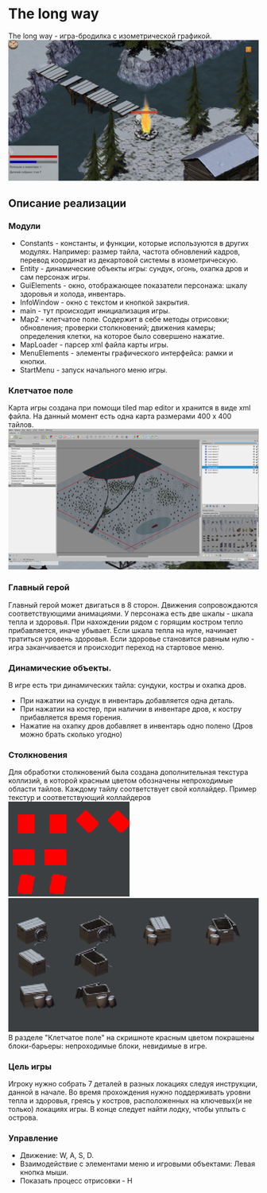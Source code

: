 # The long way

The long way - игра-бродилка с изометрической графикой.
![Скриншот из игры](data/screenshots/screenshot1.png "Скриншот из игры")


## Описание реализации

### Модули
 - Constants - константы, и функции, которые используются в других модулях. Например: размер тайла, частота обновлений кадров, перевод координат из декартовой системы в изометрическую.
 - Entity - динамические объекты игры: сундук, огонь, охапка дров и сам персонаж игры.
 - GuiElements - окно, отображающее показатели персонажа: шкалу здоровья и холода, инвентарь.
 - InfoWindow - окно с текстом и кнопкой закрытия.
 - main - тут происходит инициализация игры.
 - Map2 - клетчатое поле. Содержит в себе методы отрисовки; обновления; проверки столкновений; движения камеры; определения клетки, на которое было совершено нажатие.
 - MapLoader - парсер xml файла карты игры.
 - MenuElements - элементы графического интерфейса: рамки и кнопки.
 - StartMenu - запуск начального меню игры.
 

### Клетчатое поле
Карта игры создана при помощи tiled map editor и хранится в виде xml файла. На данный момент есть одна карта размерами 400 x 400 тайлов.
![Скриншот редактора карт](data/screenshots/mapeditor.png "Скриншот редактора карт")

### Главный герой
Главный герой может двигаться в 8 сторон. Движения сопровождаются соответствующими анимациями. У персонажа есть две шкалы - шкала тепла и здоровья. При нахождении рядом с горящим костром тепло прибавляется, иначе убывает. Если шкала тепла на нуле, начинает тратиться уровень здоровья. Если здоровье становится равным нулю - игра заканчивается и происходит переход на стартовое меню.

### Динамические объекты.
В игре есть три динамических тайла: сундуки, костры и охапка дров.
 - При нажатии на сундук в инвентарь добавляется одна деталь.
 - При нажатии на костер, при наличии в инвентаре дров, к костру прибавляется время горения.
 - Нажатие на охапку дров добавляет в инвентарь одно полено (Дров можно брать сколько угодно)
 
### Столкновения
Для обработки столкновений была создана дополнительная текстура коллизий, в которой красным цветом обозначены непроходимые области тайлов. Каждому тайлу соответствует свой коллайдер.
Пример текстур и соответствующий коллайдеров
![Скриншот коллайдеров](data/screenshots/chestcolliders.png "Скриншот части текстуры коллизий") ![Скриншот текстур](data/screenshots/chesttextures.png "Скриншот части карты текстур")
В разделе "Клетчатое поле" на скришноте красным цветом покрашены блоки-барьеры: непроходимые блоки, невидимые в игре.
 
### Цель игры
Игроку нужно собрать 7 деталей в разных локациях следуя инструкции, данной в начале. Во время прохождения нужно поддерживать уровни тепла и здоровья, греясь у костров, расположенных на ключевых(и не только) локациях игры. В конце следует найти лодку, чтобы уплыть с острова.

### Управление
 - Движение: W, A, S, D.
 - Взаимодействие с элементами меню и игровыми объектами: Левая кнопка мыши.
 - Показать процесс отрисовки - H
